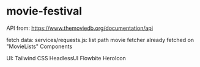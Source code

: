 # movie-festival

API from:
https://www.themoviedb.org/documentation/api

fetch data:
services/requests.js: list path movie fetcher
already fetched on "MovieLists" Components

UI:
Tailwind CSS
HeadlessUI
Flowbite
HeroIcon
